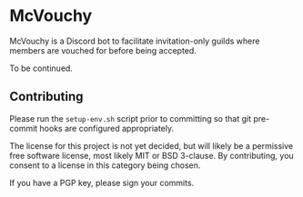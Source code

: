 # McVouchy

McVouchy is a Discord bot to facilitate invitation-only guilds where members are vouched for before being accepted.

To be continued.

## Contributing

Please run the `setup-env.sh` script prior to committing so that git pre-commit hooks are configured appropriately.

The license for this project is not yet decided, but will likely be a permissive free software license, most likely MIT or BSD 3-clause.
By contributing, you consent to a license in this category being chosen.

If you have a PGP key, please sign your commits.
